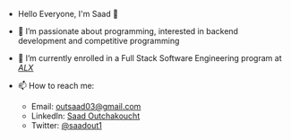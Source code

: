 - Hello Everyone, I'm Saad 👋

- 🔭 I’m passionate about programming, interested in backend development and competitive programming
- 🌱 I’m currently enrolled in a Full Stack Software Engineering program at [*ALX*](https://www.alxafrica.com/)
- 📫 How to reach me:
   - Email: outsaad03@gmail.com
   - LinkedIn: [Saad Outchakoucht](https://www.linkedin.com/in/saad-outchakoucht-1193b923b/)
   - Twitter: [@saadout1](https://twitter.com/saadout1)
